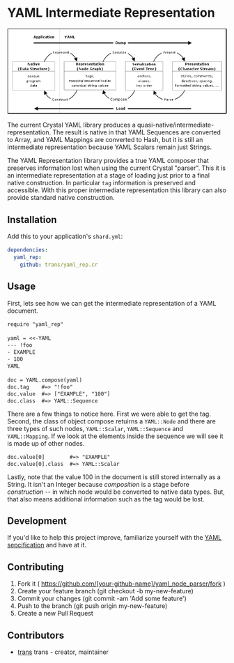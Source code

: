 # YAML Intermediate Representation

[![YAML Process](yamlproc.png)](http://yaml.org/spec/1.2/spec.html#Processing)

The current Crystal YAML library produces a quasi-native/intermediate-representation.
The result is native in that YAML Sequences are converted to Array, and YAML Mappings
are converted to Hash, but it is still an intermediate representation because
YAML Scalars remain just Strings.

The YAML Representation library provides a true YAML composer that preserves
information lost when using the current Crystal "parser". This it is an
intermediate representation at a stage of loading just prior to a final
native construction. In particular `tag` information is preserved and
accessible. With this proper intermediate representation this library
can also provide standard native construction.


## Installation

Add this to your application's `shard.yml`:

```yaml
dependencies:
  yaml_rep:
    github: trans/yaml_rep.cr
```


## Usage

First, lets see how we can get the intermediate representation of a YAML document.

```crystal
require "yaml_rep"

yaml = <<-YAML
--- !foo
- EXAMPLE
- 100
YAML

doc = YAML.compose(yaml)
doc.tag    #=> "!foo"
doc.value  #=> ["EXAMPLE", "100"]
doc.class  #=> YAML::Sequence
```

There are a few things to notice here. First we were able to get the tag.
Second, the class of object compose retuirns a `YAML::Node` and there are
three types of such nodes, `YAML::Scalar`, `YAML::Sequence` and `YAML::Mapping`.
If we look at the elements inside the sequence we will see it is made up
of other nodes.

```
doc.value[0]        #=> "EXAMPLE"
doc.value[0].class  #=> YAML::Scalar
```

Lastly, note that the value 100 in the document is still stored internally as a String.
It isn't an Integer because *composition* is a stage before *construction* -- in which
node would be converted to native data types. But, that also means additional information
such as the tag would be lost.

<!--

```
data = YAML.construct(doc)
data  #=> ["EXAMPLE", 100]
```

Okay, so what's going on under hood? How does this all work. We use a called the
*tag schema*. The base class is `YAML::TagSchema` and there are few subclasses that
actually do the dirty work of figuring out how to construct YAML into data and deconstruct
-- actually called representing -- data into YAML. The primary and thus default tag
schema is `YAML::CoreSchema`. It encodes the full YAML 1.2 standard.

Now here is the great thing about tag schemas. They allow us to control the tags of classes
as we see fit including out own custom tags.

```
class MyTagSchema < YAML::CoreSchema
  def construct(node : YAML::Scalar)
    case node.tag
    when "!foo"
      Foo.new(node.value)
    else
      super(node)
    end
  end

  def represent(value : Foo)
    YAML::Scalar.new("!foo", value.to_s)
  end
end
```

Now ...

```
yaml = <<-YAML
--- !foo
Try Me
YAML

YAML.load(example, MyTagSchema.new)
```

Or a minor shortcut.

```
foo = MyTagSchema.load(example)
foo.class #=> Foo
```

-->

## Development

If you'd like to help this project improve, familiarize yourself with the
[YAML sepcification](http://yaml.org/spec/1.2/spec.html) and have at it.


## Contributing

1. Fork it ( https://github.com/[your-github-name]/yaml_node_parser/fork )
2. Create your feature branch (git checkout -b my-new-feature)
3. Commit your changes (git commit -am 'Add some feature')
4. Push to the branch (git push origin my-new-feature)
5. Create a new Pull Request


## Contributors

- [trans](https://github.com/trans) trans - creator, maintainer
